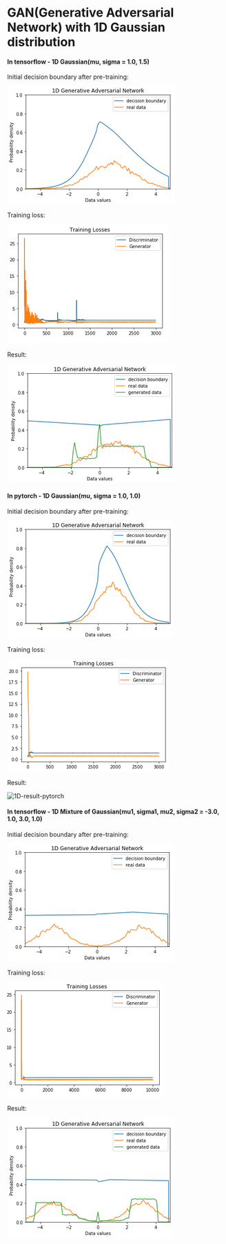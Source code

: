 # GAN(Generative Adversarial Network) with 1D Gaussian distribution


#### In tensorflow - 1D Gaussian(mu, sigma = 1.0, 1.5)

Initial decision boundary after pre-training:  

![1D-initial-tensorflow](./assets/1D-initial-tensorflow.png)

Training loss:  

![1D-loss-tensorflow](./assets/1D-loss-tensorflow.png)

Result:  

![1D-result-tensorflow](./assets/1D-result-tensorflow.png)


#### In pytorch - 1D Gaussian(mu, sigma = 1.0, 1.0)

Initial decision boundary after pre-training:  

![1D-initial-pytorch](./assets/1D-initial-pytorch.png)

Training loss:  

![1D-loss-pytorch](./assets/1D-loss-pytorch.png)

Result:  

![1D-result-pytorch](./assets/11D-result-pytorch.png)


#### In tensorflow - 1D Mixture of Gaussian(mu1, sigma1, mu2, sigma2 = -3.0, 1.0, 3.0, 1.0)

Initial decision boundary after pre-training:  

![1D-Mixture-initial-tensorflow](./assets/1D-Mixture-initial-tensorflow.png)

Training loss:  

![1D-Mixture-loss-tensorflow](./assets/1D-Mixture-loss-tensorflow.png)

Result:  

![1D-result-tensorflow](./assets/1D-Mixture-result-tensorflow.png)
